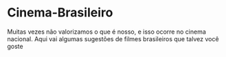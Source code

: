 # Cinema-Brasileiro
Muitas vezes não valorizamos o que é nosso, e isso ocorre no cinema nacional. Aqui vai algumas sugestões de filmes brasileiros que talvez você goste

